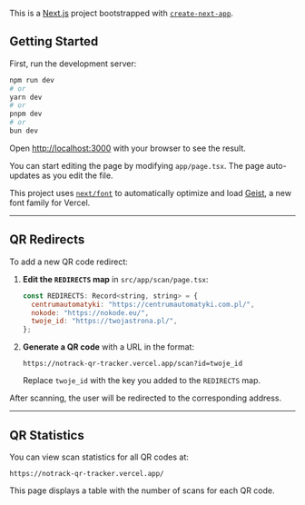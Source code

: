 This is a [Next.js](https://nextjs.org) project bootstrapped with [`create-next-app`](https://nextjs.org/docs/app/api-reference/cli/create-next-app).

## Getting Started

First, run the development server:

```bash
npm run dev
# or
yarn dev
# or
pnpm dev
# or
bun dev
```

Open [http://localhost:3000](http://localhost:3000) with your browser to see the result.

You can start editing the page by modifying `app/page.tsx`. The page auto-updates as you edit the file.

This project uses [`next/font`](https://nextjs.org/docs/app/building-your-application/optimizing/fonts) to automatically optimize and load [Geist](https://vercel.com/font), a new font family for Vercel.

---

## QR Redirects

To add a new QR code redirect:

1. **Edit the `REDIRECTS` map** in `src/app/scan/page.tsx`:
   ```js
   const REDIRECTS: Record<string, string> = {
     centrumautomatyki: "https://centrumautomatyki.com.pl/",
     nokode: "https://nokode.eu/",
     twoje_id: "https://twojastrona.pl/",
   };
   ```
2. **Generate a QR code** with a URL in the format:
   ```
   https://notrack-qr-tracker.vercel.app/scan?id=twoje_id
   ```
   Replace `twoje_id` with the key you added to the `REDIRECTS` map.

After scanning, the user will be redirected to the corresponding address.

---

## QR Statistics

You can view scan statistics for all QR codes at:

```
https://notrack-qr-tracker.vercel.app/
```

This page displays a table with the number of scans for each QR code.
